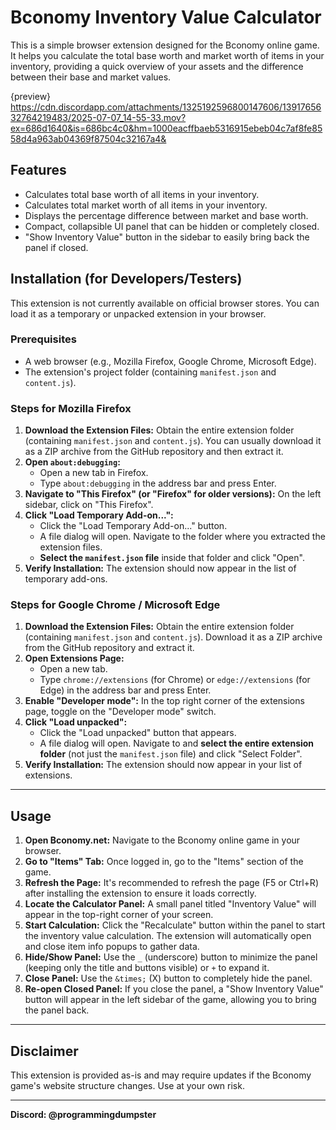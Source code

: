 # Bconomy Inventory Value Calculator

This is a simple browser extension designed for the Bconomy online game. It helps you calculate the total base worth and market worth of items in your inventory, providing a quick overview of your assets and the difference between their base and market values.

{preview}
https://cdn.discordapp.com/attachments/1325192596800147606/1391765632764219483/2025-07-07_14-55-33.mov?ex=686d1640&is=686bc4c0&hm=1000eacffbaeb5316915ebeb04c7af8fe8558d4a963ab04369f87504c32167a4&


## Features

* Calculates total base worth of all items in your inventory.
* Calculates total market worth of all items in your inventory.
* Displays the percentage difference between market and base worth.
* Compact, collapsible UI panel that can be hidden or completely closed.
* "Show Inventory Value" button in the sidebar to easily bring back the panel if closed.

## Installation (for Developers/Testers)

This extension is not currently available on official browser stores. You can load it as a temporary or unpacked extension in your browser.

### Prerequisites

* A web browser (e.g., Mozilla Firefox, Google Chrome, Microsoft Edge).
* The extension's project folder (containing `manifest.json` and `content.js`).

### Steps for Mozilla Firefox

1.  **Download the Extension Files:** Obtain the entire extension folder (containing `manifest.json` and `content.js`). You can usually download it as a ZIP archive from the GitHub repository and then extract it.
2.  **Open `about:debugging`:**
    * Open a new tab in Firefox.
    * Type `about:debugging` in the address bar and press Enter.
3.  **Navigate to "This Firefox" (or "Firefox" for older versions):** On the left sidebar, click on "This Firefox".
4.  **Click "Load Temporary Add-on...":**
    * Click the "Load Temporary Add-on..." button.
    * A file dialog will open. Navigate to the folder where you extracted the extension files.
    * **Select the `manifest.json` file** inside that folder and click "Open".
5.  **Verify Installation:** The extension should now appear in the list of temporary add-ons.

### Steps for Google Chrome / Microsoft Edge

1.  **Download the Extension Files:** Obtain the entire extension folder (containing `manifest.json` and `content.js`). Download it as a ZIP archive from the GitHub repository and extract it.
2.  **Open Extensions Page:**
    * Open a new tab.
    * Type `chrome://extensions` (for Chrome) or `edge://extensions` (for Edge) in the address bar and press Enter.
3.  **Enable "Developer mode":** In the top right corner of the extensions page, toggle on the "Developer mode" switch.
4.  **Click "Load unpacked":**
    * Click the "Load unpacked" button that appears.
    * A file dialog will open. Navigate to and **select the entire extension folder** (not just the `manifest.json` file) and click "Select Folder".
5.  **Verify Installation:** The extension should now appear in your list of extensions.

---

## Usage

1.  **Open Bconomy.net:** Navigate to the Bconomy online game in your browser.
2.  **Go to "Items" Tab:** Once logged in, go to the "Items" section of the game.
3.  **Refresh the Page:** It's recommended to refresh the page (F5 or Ctrl+R) after installing the extension to ensure it loads correctly.
4.  **Locate the Calculator Panel:** A small panel titled "Inventory Value" will appear in the top-right corner of your screen.
5.  **Start Calculation:** Click the "Recalculate" button within the panel to start the inventory value calculation. The extension will automatically open and close item info popups to gather data.
6.  **Hide/Show Panel:** Use the `_` (underscore) button to minimize the panel (keeping only the title and buttons visible) or `+` to expand it.
7.  **Close Panel:** Use the `&times;` (X) button to completely hide the panel.
8.  **Re-open Closed Panel:** If you close the panel, a "Show Inventory Value" button will appear in the left sidebar of the game, allowing you to bring the panel back.

---

## Disclaimer

This extension is provided as-is and may require updates if the Bconomy game's website structure changes. Use at your own risk.

---

**Discord: @programmingdumpster**
